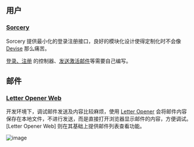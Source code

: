 ## 用户

### [Sorcery](https://github.com/NoamB/sorcery)

Sorcery 提供最小化的登录注册接口，良好的模块化设计使得定制化时不会像 [Devise](https://github.com/plataformatec/devise) 那么痛苦。

[登录、注册](http://asciicasts.com/episodes/283-authentication-with-sorcery) 的控制器、[发送激活邮件](https://github.com/NoamB/sorcery/wiki/User-Activation)等需要自己编写。

## 邮件

### [Letter Opener Web](https://github.com/fgrehm/letter_opener_web)

开发环境下，调试邮件发送及内容比较麻烦，使用 [Letter Opener](https://github.com/ryanb/letter_opener) 会将邮件内容保存在本地文件，不进行发送，而是直接打开浏览器显示邮件的内容，方便调试。
[Letter Opener Web] 则在其基础上提供邮件列表查看功能。

![image](https://raw.githubusercontent.com/sunny/letter_opener_web/dd5e4242664967ab206d5118ce55c3220ab1bdac/demo/screenshot.png)
